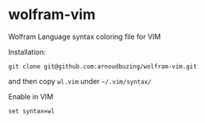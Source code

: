 # wolfram-vim
Wolfram Language syntax coloring file for VIM

Installation:

```
git clone git@github.com:arnoudbuzing/wolfram-vim.git
```

and then copy `wl.vim` under `~/.vim/syntax/`

Enable in VIM

```
set syntax=wl
```

